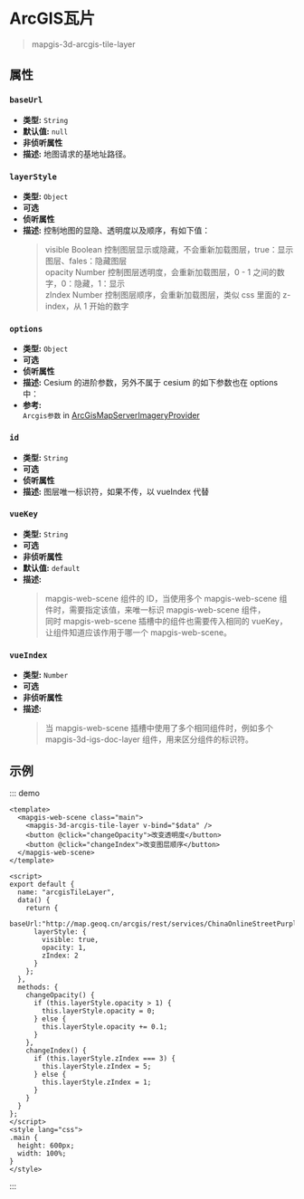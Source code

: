 # ArcGIS瓦片

> mapgis-3d-arcgis-tile-layer

## 属性

### `baseUrl`

- **类型:** `String`
- **默认值:** `null`
- **非侦听属性**
- **描述:** 地图请求的基地址路径。

### `layerStyle`

- **类型:** `Object`
- **可选**
- **侦听属性**
- **描述:** 控制地图的显隐、透明度以及顺序，有如下值：
  > visible Boolean 控制图层显示或隐藏，不会重新加载图层，true：显示图层、fales：隐藏图层 <br/>
  > opacity Number 控制图层透明度，会重新加载图层，0 - 1 之间的数字，0：隐藏，1：显示 <br/>
  > zIndex Number 控制图层顺序，会重新加载图层，类似 css 里面的 z-index，从 1 开始的数字 <br/>

### `options`

- **类型:** `Object`
- **可选**
- **侦听属性**
- **描述:** Cesium 的进阶参数，另外不属于 cesium 的如下参数也在 options 中：
- **参考:** <br>
  `Arcgis参数` in [ArcGisMapServerImageryProvider](//http://develop.smaryun.com:8899/docs/other/mapgis-cesium/ArcGisMapServerImageryProvider.html?classFilter=ArcGisMapServerImageryProvider)

### `id`

- **类型:** `String`
- **可选**
- **侦听属性**
- **描述:** 图层唯一标识符，如果不传，以 vueIndex 代替

### `vueKey`

- **类型:** `String`
- **可选**
- **非侦听属性**
- **默认值:** `default`
- **描述:**
  > mapgis-web-scene 组件的 ID，当使用多个 mapgis-web-scene 组件时，需要指定该值，来唯一标识 mapgis-web-scene 组件， <br/>
  > 同时 mapgis-web-scene 插槽中的组件也需要传入相同的 vueKey，让组件知道应该作用于哪一个 mapgis-web-scene。

### `vueIndex`

- **类型:** `Number`
- **可选**
- **非侦听属性**
- **描述:**
  > 当 mapgis-web-scene 插槽中使用了多个相同组件时，例如多个 mapgis-3d-igs-doc-layer 组件，用来区分组件的标识符。

## 示例

::: demo

```vue
<template>
  <mapgis-web-scene class="main">
    <mapgis-3d-arcgis-tile-layer v-bind="$data" />
    <button @click="changeOpacity">改变透明度</button>
    <button @click="changeIndex">改变图层顺序</button>
  </mapgis-web-scene>
</template>

<script>
export default {
  name: "arcgisTileLayer",
  data() {
    return {
      baseUrl:"http://map.geoq.cn/arcgis/rest/services/ChinaOnlineStreetPurplishBlue/MapServer",
      layerStyle: {
        visible: true,
        opacity: 1,
        zIndex: 2
      }
    };
  },
  methods: {
    changeOpacity() {
      if (this.layerStyle.opacity > 1) {
        this.layerStyle.opacity = 0;
      } else {
        this.layerStyle.opacity += 0.1;
      }
    },
    changeIndex() {
      if (this.layerStyle.zIndex === 3) {
        this.layerStyle.zIndex = 5;
      } else {
        this.layerStyle.zIndex = 1;
      }
    }
  }
};
</script>
<style lang="css">
.main {
  height: 600px;
  width: 100%;
}
</style>
```

:::